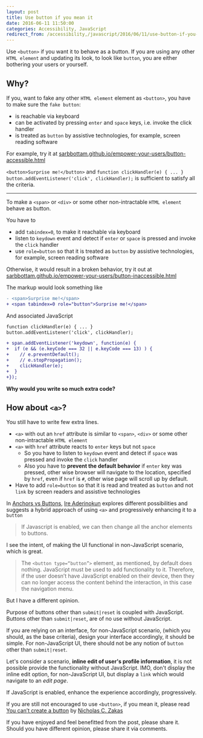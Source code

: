 ```yaml
---
layout: post
title: Use button if you mean it
date: 2016-06-11 11:50:00
categories: Accessibility, JavaScript
redirect_from: /accessibility,/javascript/2016/06/11/use-button-if-you-mean-it/
---
```


Use `<button>` if you want it to behave as a button.
If you are using any other `HTML element` and updating its look, to look like `button`, you are either bothering your users or yourself.

## Why?

If you, want to fake any other `HTML element` element as `<button>`, you have to make sure the `fake button`:

* is reachable via keyboard
* can be activated by pressing `enter` and `space` keys, i.e. invoke the click handler
* is treated as `button` by assistive technologies, for example, screen reading software

For example, try it at [sarbbottam.github.io/empower-your-users/button-accessible.html](http://sarbbottam.github.io/empower-your-users/button-accessible.html)

`<button>Surprise me!</button>` and `function clickHandler(e) { ... } button.addEventListener('click', clickHandler);` is sufficient to satisfy all the criteria.

---

To make a `<span>` or `<div>` or some other non-intractable `HTML element` behave as button.

You have to

* add `tabindex=0`, to make it reachable via keyboard
* listen to `keydown` event and detect if `enter` or `space` is pressed and invoke the `click` handler
* use `role=button` so that it is treated as `button` by assistive technologies, for example, screen reading software

Otherwise, it would result in a broken behavior, try it out at [sarbbottam.github.io/empower-your-users/button-inaccessible.html](http://sarbbottam.github.io/empower-your-users/button-inaccessible.html)

The markup would look something like

```diff
- <span>Surprise me!</span>
+ <span tabindex=0 role="button">Surprise me!</span>
```
And associated JavaScript

```diff
function clickHandler(e) { ... }
button.addEventListener('click', clickHandler);

+ span.addEventListener('keydown', function(e) {
+  if (e && (e.keyCode === 32 || e.keyCode === 13) ) {
+    // e.preventDefault();
+    // e.stopPropagation();
+    clickHandler(e);
+  }
+});
```

**Why would you write so much extra code?**

## How about `<a>`?

You still have to write few extra lines.

* `<a>` with out an `href` attribute is similar to `<span>`, `<div>` or some other non-intractable `HTML element`
* `<a>` with `href` attribute reacts to `enter` keys but not `space`
  * So you have to listen to `keydown` event and detect if `space` was pressed and invoke the `click` handler
  * Also you have to **prevent the default behavior** if `enter` key was pressed, other wise browser will navigate to the location, specified by `href`,
  even if `href` is `#`, other wise page will scroll up by default.
* Have to add `role=button` so that it is read and treated as `button` and not `link` by screen readers and assistive technologies

In [Anchors vs Buttons](https://bitsofco.de/anchors-vs-buttons/), [Ire Aderinokun](https://bitsofco.de/) explores different possibilities and suggests a hybrid approach of using `<a>` and progressively enhancing it to a `button`

>If Javascript is enabled, we can then change all the anchor elements to buttons.

I see the intent, of making the UI functional in non-JavaScript scenario, which is great.

>The `<button type=“button”>` element, as mentioned, by default does nothing.
JavaScript must be used to add functionality to it.
Therefore, if the user doesn’t have JavaScript enabled on their device,
then they can no longer access the content behind the interaction, in this case the navigation menu.

But I have a different opinion.

Purpose of buttons other than `submit|reset` is coupled with JavaScript. Buttons other than `submit|reset`, are of no use without JavaScript.

If you are relying on an interface, for non-JavaScript scenario, (which you should, as the base criteria),
design your interface accordingly, it should be simple.
For non-JavaScript UI, there should not be any notion of `button` other than `submit|reset`.

Let's consider a scenario, **inline edit of user's profile information**, it is not possible provide the functionality without JavaScript.
IMO, don't display the inline edit option, for non-JavaScript UI, but display a `link` which would navigate to an *edit page*.

If JavaScript is enabled, enhance the experience accordingly, progressively.

If you are still not encouraged to use `<button>`, if you mean it, please read [You can’t create a button](https://www.nczonline.net/blog/2013/01/29/you-cant-create-a-button/) by [Nicholas C. Zakas](https://www.nczonline.net/)

If you have enjoyed and feel benefitted from the post, please share it.
Should you have different opinion, please share it via comments.
